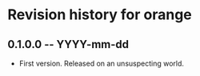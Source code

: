 # Revision history for orange

## 0.1.0.0 -- YYYY-mm-dd

* First version. Released on an unsuspecting world.
